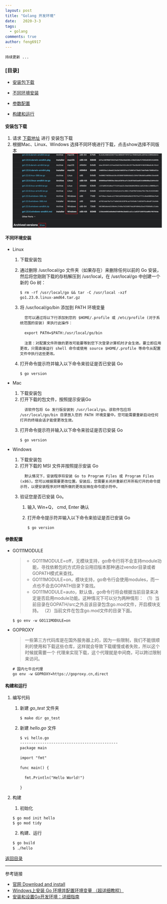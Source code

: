 ```yaml
---
layout: post
title: "Golang 开发环境"
date:   2020-3-3
tags: 
  - golang
comments: true
author: feng6917
---
```


`持续更新 ...`

<!-- more -->

### [目录]

- [安装包下载](#安装包下载)

- [不同环境安装](#不同环境安装)

- [参数配置](#参数配置)

- [构建和运行](#构建和运行)

#### 安装包下载

1. 请求 [下载地址](https://go.dev/dl/) 进行 安装包下载 
2. 根据Mac、Linux、Windows 选择不同环境进行下载，点击show选择不同版本
      ![img](../images/2020-3-3/1.jpg) 

#### 不同环境安装
- Linux
  1. 下载安装包

  2. 通过删除 /usr/local/go 文件夹（如果存在）来删除任何以前的 Go 安装，然后将您刚刚下载的存档解压到 /usr/local，在 /usr/local/go 中创建一个新的 Go 树：
      ```
      $ rm -rf /usr/local/go && tar -C /usr/local -xzf go1.23.0.linux-amd64.tar.gz
      ```

  3. 将 /usr/local/go/bin 添加到 PATH 环境变量
      ```
        您可以通过将以下行添加到您的 $HOME/.profile 或 /etc/profile (对于系统范围的安装) 来执行此操作：
        
        export PATH=$PATH:/usr/local/go/bin
        
        注意：对配置文件所做的更改可能要等到您下次登录计算机时才会生效。要立即应用更改，只需直接运行 shell 命令或使用 source $HOME/.profile 等命令从配置文件中执行这些更改。
      ```

  4. 打开命令提示符并输入以下命令来验证是否已安装 Go
      ```
      $ go version
      ```

- Mac
  1. 下载安装包
  2. 打开下载的包文件，按照提示安装Go
      ```
        该软件包将 Go 发行版安装到 /usr/local/go。该软件包应将 /usr/local/go/bin 目录放入您的 PATH 环境变量中。您可能需要重新启动任何打开的终端会话才能使更改生效。
      ```
  3. 打开命令提示符并输入以下命令来验证是否已安装 Go
      ```
      $ go version
      ```

- Windows
  1. 下载安装包
  2. 打开下载的 MSI 文件并按照提示安装 Go
      ```
        默认情况下，安装程序将安装 Go to Program Files 或 Program Files (x86)。您可以根据需要更改位置。安装后，您需要关闭并重新打开所有打开的命令提示符，以便安装程序对环境所做的更改反映在命令提示符中。
      ```
  3. 验证您是否已安装 Go。
      1. 输入 Win+Q， cmd, Enter 确认
      
      2. 打开命令提示符并输入以下命令来验证是否已安装 Go
          ```
          $ go version
          ```

#### 参数配置

  - GO111MODULE
    > - GO111MODULE=off，无模块支持，go命令行将不会支持module功能，寻找依赖包的方式将会沿用旧版本那种通过vendor目录或者GOPATH模式来查找。
    > - GO111MODULE=on，模块支持，go命令行会使用modules，而一点也不会去GOPATH目录下查找。
    > - GO111MODULE=auto，默认值，go命令行将会根据当前目录来决定是否启用module功能。这种情况下可以分为两种情形：
    （1）当前目录在GOPATH/src之外且该目录包含go.mod文件，开启模块支持。
    （2）当前文件在包含go.mod文件的目录下面。
    
    ```
    $ go env -w GO111MODULE=on
    ```
  - GOPROXY
    > 一些第三方代码库是在国外服务器上的，因为一些限制，我们不能很顺利的使用和下载这些仓库，这样就会导致下载缓慢或者失败，所以这个时候就需要一个 代理来实现下载，这个代理就是中间商，可以跨过限制来访问。
    
    ```
    # 国内七牛云代理
    go env -w GOPROXY=https://goproxy.cn,direct
    ```

#### 构建和运行
  1. 编写代码

      1. 新建 *go_test* 文件夹

          ```
          $ make dir go_test
          ```
      2. 新建 *hello.go* 文件
          ```
          $ vi hello.go
          --------------------------------------------
          package main
       
          import "fmt"
       
          func main() {
       
            fmt.Println("Hello World!")	
        
          } 
          ```
    
  2. 构建
      1. 初始化

        ```
        $ go mod init hello
        $ go mod tidy
        ```

      2. 构建、运行

        ``` bash
        $ go build
        $ ./hello
        ```
    


[返回目录](https://feng6917.github.io/language-golang/#目录)      

----
参考链接

- [官网 Download and install](https://go.dev/doc/install)
- [Windows上安装 Go 环境并配置环境变量 （超详细教程）](https://blog.csdn.net/liu_chen_yang/article/details/132012969)
- [安装和设置Go开发环境：详细指南
](https://cloud.tencent.com/developer/article/2426367)

